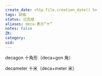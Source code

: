```yaml
---
create_date: <%tp.file.creation_date() %>
tags: 前缀
status: 已完成 
aliases: deca-表示“十”
notes: False
ZK: 
category: 
uid: 
---
```


decagon 十角形（deca+gon 角）

decameter 十米（deca+meter 米）